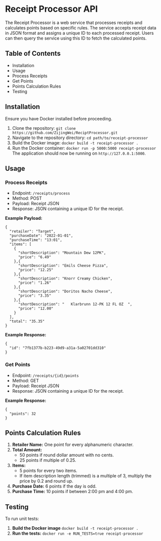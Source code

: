 # Receipt Processor API #
The Receipt Processor is a web service that processes receipts and calculates points based on specific rules. The service accepts receipt data in JSON format and assigns a unique ID to each processed receipt. Users can then query the service using this ID to fetch the calculated points.

## Table of Contents ##
- Installation
- Usage
- Process Receipts
- Get Points
- Points Calculation Rules
- Testing

## Installation ##
Ensure you have Docker installed before proceeding.
1. Clone the repository:
``` git clone https://github.com/ZijingWei/ReciptProcessor.git ```
2. Navigate to the repository directory:
``` cd path/to/receipt-processor ```
3. Build the Docker image:
``` docker build -t receipt-processor . ```
4. Run the Docker container:
``` docker run -p 5000:5000 receipt-processor ```
The application should now be running on `http://127.0.0.1:5000`.

## Usage ##

### Process Receipts ###
- Endpoint: `/receipts/process`
- Method: POST
- Payload: Receipt JSON
- Response: JSON containing a unique ID for the receipt.

**Example Payload:**
``` 
{
  "retailer": "Target",
  "purchaseDate": "2022-01-01",
  "purchaseTime": "13:01",
  "items": [
    {
      "shortDescription": "Mountain Dew 12PK",
      "price": "6.49"
    },{
      "shortDescription": "Emils Cheese Pizza",
      "price": "12.25"
    },{
      "shortDescription": "Knorr Creamy Chicken",
      "price": "1.26"
    },{
      "shortDescription": "Doritos Nacho Cheese",
      "price": "3.35"
    },{
      "shortDescription": "   Klarbrunn 12-PK 12 FL OZ  ",
      "price": "12.00"
    }
  ],
  "total": "35.35"
}
```

**Example Response:**
```
{
  "id": "7fb1377b-b223-49d9-a31a-5a02701dd310"
}
```

### Get Points ###
- Endpoint: `/receipts/{id}/points`
- Method: GET
- Payload: Receipt JSON
- Response: JSON containing a unique ID for the receipt.

**Example Response:**
```
{
  "points": 32
}
```

## Points Calculation Rules ##
1. **Retailer Name:** One point for every alphanumeric character.
2. **Total Amount:**
    - 50 points if round dollar amount with no cents.
    - 25 points if multiple of 0.25.
3. **Items:**
    - 5 points for every two items.
    - If item description length (trimmed) is a multiple of 3, multiply the price by 0.2 and round up.
4. **Purchase Date:** 6 points if the day is odd.
5. **Purchase Time:** 10 points if between 2:00 pm and 4:00 pm.

## Testing ##
To run unit tests:
1. **Build the Docker image** 
``` docker build -t receipt-processor . ```
2. **Run the tests:**
``` docker run -e RUN_TESTS=true receipt-processor ```

